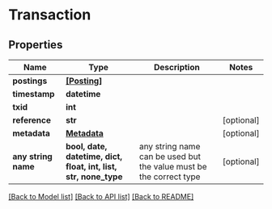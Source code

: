 # Transaction


## Properties
Name | Type | Description | Notes
------------ | ------------- | ------------- | -------------
**postings** | [**[Posting]**](Posting.md) |  | 
**timestamp** | **datetime** |  | 
**txid** | **int** |  | 
**reference** | **str** |  | [optional] 
**metadata** | [**Metadata**](Metadata.md) |  | [optional] 
**any string name** | **bool, date, datetime, dict, float, int, list, str, none_type** | any string name can be used but the value must be the correct type | [optional]

[[Back to Model list]](../README.md#documentation-for-models) [[Back to API list]](../README.md#documentation-for-api-endpoints) [[Back to README]](../README.md)


